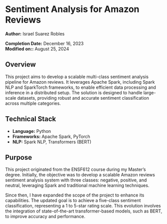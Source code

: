 # Sentiment Analysis for Amazon Reviews

**Author:** Israel Suarez Robles

**Completion Date:** December 16, 2023<br>
**Modified on::**  August 25, 2024

## Overview

This project aims to develop a scalable multi-class sentiment analysis pipeline for Amazon reviews. It
leverages Apache Spark, including Spark NLP and SparkTorch frameworks, to enable efficient data processing and inference
in a distributed setup. The solution is designed to handle large-scale datasets, providing robust and accurate sentiment
classification across multiple categories.

## Technical Stack

- **Language:** Python
- **Frameworks:** Apache Spark, PyTorch
- **NLP:** Spark NLP, Transformers (BERT)

## Purpose

This project originated from the ENSF612 course during my Master’s degree. Initially, the objective was to develop a
scalable Amazon reviews sentiment analysis system with three classes: negative, positive, and neutral, leveraging Spark
and traditional machine learning techniques.

Since then, I have expanded the scope of the project to enhance its capabilities. The updated goal is to achieve a
five-class sentiment classification, representing a 1 to 5-star rating scale. This evolution involves the integration of
state-of-the-art transformer-based models, such as BERT, to improve accuracy and performance.